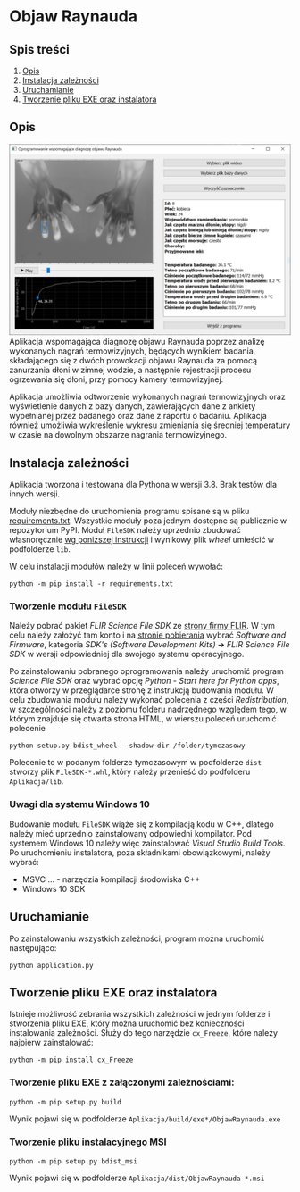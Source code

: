 # Objaw Raynauda
## Spis treści
1. [Opis](#opis)
2. [Instalacja zależności](#instalacja-zależności)
3. [Uruchamianie](#uruchamianie)
4. [Tworzenie pliku EXE oraz instalatora](#tworzenie-pliku-exe-oraz-instalatora)

## Opis
![Interfejs aplikacji](interface.png)
Aplikacja wspomagająca diagnozę objawu Raynauda poprzez analizę wykonanych nagrań termowizyjnych, będących wynikiem badania, składającego się z dwóch prowokacji objawu Raynauda za pomocą zanurzania dłoni w zimnej wodzie, a następnie rejestracji procesu ogrzewania się dłoni, przy pomocy kamery termowizyjnej.

Aplikacja umożliwia odtworzenie wykonanych nagrań termowizyjnych oraz wyświetlenie danych z bazy danych, zawierających dane z ankiety wypełnianej przez badanego oraz dane z raportu o badaniu. Aplikacja również umożliwia wykreślenie wykresu zmieniania się średniej temperatury w czasie na dowolnym obszarze nagrania termowizyjnego. 

## Instalacja zależności
Aplikacja tworzona i testowana dla Pythona w wersji 3.8. Brak testów dla innych wersji.

Moduły niezbędne do uruchomienia programu spisane są w pliku [requirements.txt](requirements.txt). Wszystkie moduły poza jednym dostępne są publicznie w repozytorium PyPI. Moduł `FileSDK` należy uprzednio zbudować własnoręcznie [wg poniższej instrukcji](#tworzenie-modułu-filesdk) i wynikowy plik _wheel_ umieścić w podfolderze `lib`.

W celu instalacji modułów należy w linii poleceń wywołać:
```
python -m pip install -r requirements.txt
```

### Tworzenie modułu `FileSDK`
Należy pobrać pakiet _FLIR Science File SDK_ ze [strony firmy FLIR](https://flir.custhelp.com/). W tym celu należy założyć tam konto i na [stronie pobierania](https://flir.custhelp.com/app/account/fl_downloads) wybrać _Software and Firmware_,  kategoria _SDK's (Software Development Kits)_ ➔ _FLIR Science File SDK_ w wersji odpowiedniej dla swojego systemu operacyjnego.

Po zainstalowaniu pobranego oprogramowania należy uruchomić program _Science File SDK_ oraz wybrać opcję _Python - Start here for Python apps_, która otworzy w przeglądarce stronę z instrukcją budowania modułu. W celu zbudowania modułu należy wykonać polecenia z części _Redistribution_, w szczególności należy z poziomu folderu nadrzędnego względem tego, w którym znajduje się otwarta strona HTML, w wierszu poleceń uruchomić polecenie
```
python setup.py bdist_wheel --shadow-dir /folder/tymczasowy
```
Polecenie to w podanym folderze tymczasowym w podfolderze `dist` stworzy plik `FileSDK-*.whl`, który należy przenieść do podfolderu `Aplikacja/lib`.

### Uwagi dla systemu Windows 10
Budowanie modułu `FileSDK` wiąże się z kompilacją kodu w C++, dlatego należy mieć uprzednio zainstalowany odpowiedni kompilator.
Pod systemem Windows 10 należy więc zainstalować _Visual Studio Build Tools_. Po uruchomieniu instalatora, poza składnikami obowiązkowymi, należy wybrać:
* MSVC ... - narzędzia kompilacji środowiska C++
* Windows 10 SDK

## Uruchamianie
Po zainstalowaniu wszystkich zależności, program można uruchomić następująco:
```
python application.py
```

## Tworzenie pliku EXE oraz instalatora
Istnieje możliwość zebrania wszystkich zależności w jednym folderze i stworzenia pliku EXE, który można uruchomić bez konieczności instalowania zależności. Służy do tego narzędzie `cx_Freeze`, które należy najpierw zainstalować:
```
python -m pip install cx_Freeze
```
### Tworzenie pliku EXE z załączonymi zależnościami:
```
python -m pip setup.py build
```
Wynik pojawi się w podfolderze `Aplikacja/build/exe*/ObjawRaynauda.exe`
### Tworzenie pliku instalacyjnego MSI
```
python -m pip setup.py bdist_msi
```
Wynik pojawi się w podfolderze `Aplikacja/dist/ObjawRaynauda-*.msi`